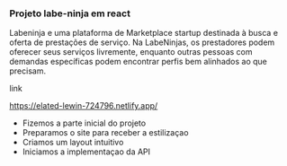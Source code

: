 
 ### Projeto labe-ninja em react
 
 Labeninja e uma plataforma de Marketplace startup destinada à busca e oferta de prestações de serviço. 
 Na LabeNinjas, os prestadores podem oferecer seus serviços livremente, enquanto outras pessoas
 com demandas específicas podem encontrar perfis bem alinhados ao que precisam.

link 

https://elated-lewin-724796.netlify.app/


* Fizemos a parte inicial do projeto
* Preparamos o site para receber a estilizaçao 
* Criamos um layout intuitivo
* Iniciamos a implementaçao da API 
